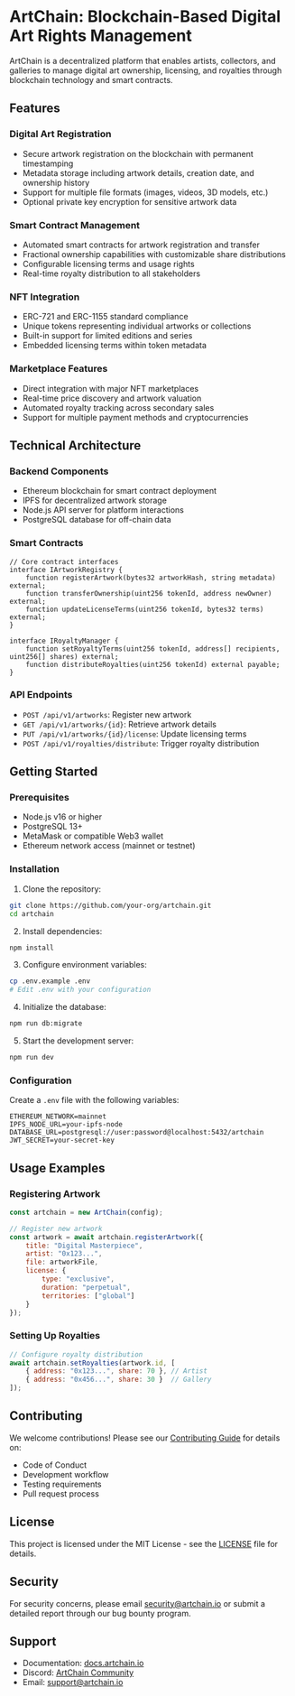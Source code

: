 # ArtChain: Blockchain-Based Digital Art Rights Management

ArtChain is a decentralized platform that enables artists, collectors, and galleries to manage digital art ownership, licensing, and royalties through blockchain technology and smart contracts.

## Features

### Digital Art Registration
- Secure artwork registration on the blockchain with permanent timestamping
- Metadata storage including artwork details, creation date, and ownership history
- Support for multiple file formats (images, videos, 3D models, etc.)
- Optional private key encryption for sensitive artwork data

### Smart Contract Management
- Automated smart contracts for artwork registration and transfer
- Fractional ownership capabilities with customizable share distributions
- Configurable licensing terms and usage rights
- Real-time royalty distribution to all stakeholders

### NFT Integration
- ERC-721 and ERC-1155 standard compliance
- Unique tokens representing individual artworks or collections
- Built-in support for limited editions and series
- Embedded licensing terms within token metadata

### Marketplace Features
- Direct integration with major NFT marketplaces
- Real-time price discovery and artwork valuation
- Automated royalty tracking across secondary sales
- Support for multiple payment methods and cryptocurrencies

## Technical Architecture

### Backend Components
- Ethereum blockchain for smart contract deployment
- IPFS for decentralized artwork storage
- Node.js API server for platform interactions
- PostgreSQL database for off-chain data

### Smart Contracts
```solidity
// Core contract interfaces
interface IArtworkRegistry {
    function registerArtwork(bytes32 artworkHash, string metadata) external;
    function transferOwnership(uint256 tokenId, address newOwner) external;
    function updateLicenseTerms(uint256 tokenId, bytes32 terms) external;
}

interface IRoyaltyManager {
    function setRoyaltyTerms(uint256 tokenId, address[] recipients, uint256[] shares) external;
    function distributeRoyalties(uint256 tokenId) external payable;
}
```

### API Endpoints
- `POST /api/v1/artworks`: Register new artwork
- `GET /api/v1/artworks/{id}`: Retrieve artwork details
- `PUT /api/v1/artworks/{id}/license`: Update licensing terms
- `POST /api/v1/royalties/distribute`: Trigger royalty distribution

## Getting Started

### Prerequisites
- Node.js v16 or higher
- PostgreSQL 13+
- MetaMask or compatible Web3 wallet
- Ethereum network access (mainnet or testnet)

### Installation
1. Clone the repository:
```bash
git clone https://github.com/your-org/artchain.git
cd artchain
```

2. Install dependencies:
```bash
npm install
```

3. Configure environment variables:
```bash
cp .env.example .env
# Edit .env with your configuration
```

4. Initialize the database:
```bash
npm run db:migrate
```

5. Start the development server:
```bash
npm run dev
```

### Configuration
Create a `.env` file with the following variables:
```
ETHEREUM_NETWORK=mainnet
IPFS_NODE_URL=your-ipfs-node
DATABASE_URL=postgresql://user:password@localhost:5432/artchain
JWT_SECRET=your-secret-key
```

## Usage Examples

### Registering Artwork
```javascript
const artchain = new ArtChain(config);

// Register new artwork
const artwork = await artchain.registerArtwork({
    title: "Digital Masterpiece",
    artist: "0x123...",
    file: artworkFile,
    license: {
        type: "exclusive",
        duration: "perpetual",
        territories: ["global"]
    }
});
```

### Setting Up Royalties
```javascript
// Configure royalty distribution
await artchain.setRoyalties(artwork.id, [
    { address: "0x123...", share: 70 }, // Artist
    { address: "0x456...", share: 30 }  // Gallery
]);
```

## Contributing

We welcome contributions! Please see our [Contributing Guide](CONTRIBUTING.md) for details on:
- Code of Conduct
- Development workflow
- Testing requirements
- Pull request process

## License

This project is licensed under the MIT License - see the [LICENSE](LICENSE) file for details.

## Security

For security concerns, please email security@artchain.io or submit a detailed report through our bug bounty program.

## Support

- Documentation: [docs.artchain.io](https://docs.artchain.io)
- Discord: [ArtChain Community](https://discord.gg/artchain)
- Email: support@artchain.io
